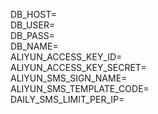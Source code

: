 DB_HOST=  
DB_USER=  
DB_PASS=  
DB_NAME=  
ALIYUN_ACCESS_KEY_ID=  
ALIYUN_ACCESS_KEY_SECRET=  
ALIYUN_SMS_SIGN_NAME=  
ALIYUN_SMS_TEMPLATE_CODE=  
DAILY_SMS_LIMIT_PER_IP=  
